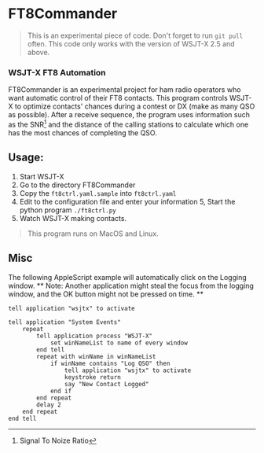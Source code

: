 
# FT8Commander

> This is an experimental piece of code. Don't forget to run `git pull` often.
> This code only works with the version of WSJT-X 2.5 and above.

### WSJT-X FT8 Automation

FT8Commander is an experimental project for ham radio operators who
want automatic control of their FT8 contacts. This program controls
WSJT-X to optimize contacts' chances during a contest or DX (make as
many QSO as possible). After a receive sequence, the program uses
information such as the SNR[^1] and the distance of the calling
stations to calculate which one has the most chances of completing the
QSO.

## Usage:

  1. Start WSJT-X
  2. Go to the directory FT8Commander
  3. Copy the `ft8ctrl.yaml.sample` into `ft8ctrl.yaml`
  4. Edit to the configuration file and enter your information
  5, Start the python program `./ft8ctrl.py`
  6. Watch WSJT-X making contacts.

> This program runs on MacOS and Linux.

## Misc

The following AppleScript example will automatically click on the Logging window.
** Note: Another application might steal the focus from the logging window, and the OK button might not be pressed on time. **

```
tell application "wsjtx" to activate

tell application "System Events"
	repeat
		tell application process "WSJT-X"
			set winNameList to name of every window
		end tell
		repeat with winName in winNameList
			if winName contains "Log QSO" then
				tell application "wsjtx" to activate
				keystroke return
				say "New Contact Logged"
			end if
		end repeat
	    delay 2
	end repeat
end tell
```


[^1]: Signal To Noize Ratio
